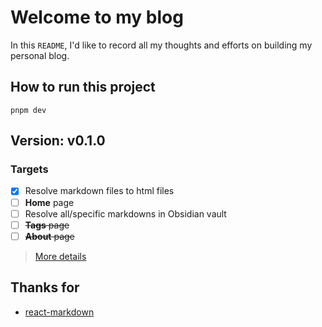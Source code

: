 # Welcome to my blog

In this `README`, I'd like to record all my thoughts and efforts on building my personal blog.

## How to run this project

`pnpm dev`

## Version: v0.1.0

### Targets

- [x] Resolve markdown files to html files
- [ ] **Home** page
- [ ] Resolve all/specific markdowns in Obsidian vault
- [ ] ~~**Tags** page~~
- [ ] ~~**About** page~~

> [More details](docs/v0_1_0.md)

## Thanks for

- [react-markdown](https://github.com/remarkjs/react-markdown)
